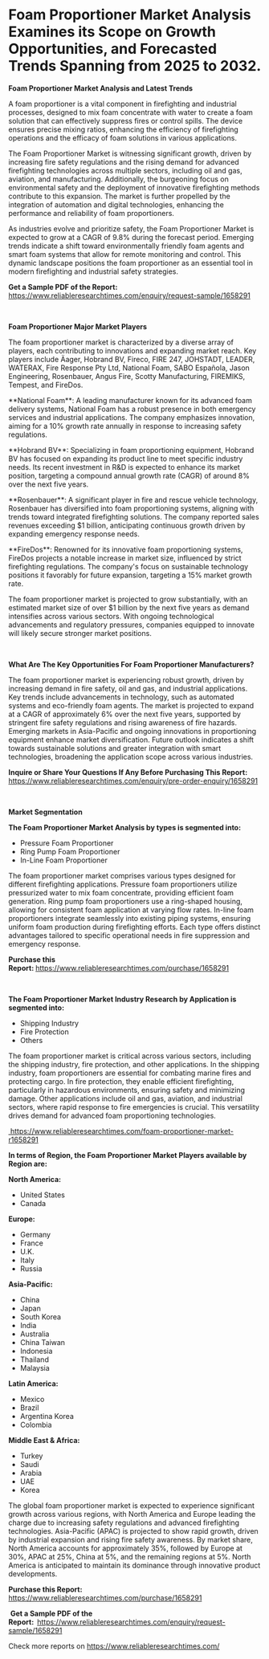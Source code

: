 <p><h1>Foam Proportioner Market Analysis Examines its Scope on Growth Opportunities, and Forecasted Trends Spanning from 2025 to 2032.</h1></p><p><strong>Foam Proportioner Market Analysis and Latest Trends</strong></p>
<p><p>A foam proportioner is a vital component in firefighting and industrial processes, designed to mix foam concentrate with water to create a foam solution that can effectively suppress fires or control spills. The device ensures precise mixing ratios, enhancing the efficiency of firefighting operations and the efficacy of foam solutions in various applications.</p><p>The Foam Proportioner Market is witnessing significant growth, driven by increasing fire safety regulations and the rising demand for advanced firefighting technologies across multiple sectors, including oil and gas, aviation, and manufacturing. Additionally, the burgeoning focus on environmental safety and the deployment of innovative firefighting methods contribute to this expansion. The market is further propelled by the integration of automation and digital technologies, enhancing the performance and reliability of foam proportioners.</p><p>As industries evolve and prioritize safety, the Foam Proportioner Market is expected to grow at a CAGR of 9.8% during the forecast period. Emerging trends indicate a shift toward environmentally friendly foam agents and smart foam systems that allow for remote monitoring and control. This dynamic landscape positions the foam proportioner as an essential tool in modern firefighting and industrial safety strategies.</p></p>
<p><strong>Get a Sample PDF of the Report:&nbsp;</strong> <a href="https://www.reliableresearchtimes.com/enquiry/request-sample/1658291?utm_campaign=2007&utm_medium=2&utm_source=Github&utm_content=ia&utm_term=17022025&utm_id=foam-proportioner">https://www.reliableresearchtimes.com/enquiry/request-sample/1658291</a></p>
<p>&nbsp;</p>
<p><strong>Foam Proportioner Major Market Players</strong></p>
<p><p>The foam proportioner market is characterized by a diverse array of players, each contributing to innovations and expanding market reach. Key players include Äager, Hobrand BV, Fireco, FIRE 247, JOHSTADT, LEADER, WATERAX, Fire Response Pty Ltd, National Foam, SABO Española, Jason Engineering, Rosenbauer, Angus Fire, Scotty Manufacturing, FIREMIKS, Tempest, and FireDos.</p><p>**National Foam**: A leading manufacturer known for its advanced foam delivery systems, National Foam has a robust presence in both emergency services and industrial applications. The company emphasizes innovation, aiming for a 10% growth rate annually in response to increasing safety regulations.</p><p>**Hobrand BV**: Specializing in foam proportioning equipment, Hobrand BV has focused on expanding its product line to meet specific industry needs. Its recent investment in R&D is expected to enhance its market position, targeting a compound annual growth rate (CAGR) of around 8% over the next five years.</p><p>**Rosenbauer**: A significant player in fire and rescue vehicle technology, Rosenbauer has diversified into foam proportioning systems, aligning with trends toward integrated firefighting solutions. The company reported sales revenues exceeding $1 billion, anticipating continuous growth driven by expanding emergency response needs.</p><p>**FireDos**: Renowned for its innovative foam proportioning systems, FireDos projects a notable increase in market size, influenced by strict firefighting regulations. The company's focus on sustainable technology positions it favorably for future expansion, targeting a 15% market growth rate.</p><p>The foam proportioner market is projected to grow substantially, with an estimated market size of over $1 billion by the next five years as demand intensifies across various sectors. With ongoing technological advancements and regulatory pressures, companies equipped to innovate will likely secure stronger market positions.</p></p>
<p>&nbsp;</p>
<p><strong>What Are The Key Opportunities For Foam Proportioner Manufacturers?</strong></p>
<p><p>The foam proportioner market is experiencing robust growth, driven by increasing demand in fire safety, oil and gas, and industrial applications. Key trends include advancements in technology, such as automated systems and eco-friendly foam agents. The market is projected to expand at a CAGR of approximately 6% over the next five years, supported by stringent fire safety regulations and rising awareness of fire hazards. Emerging markets in Asia-Pacific and ongoing innovations in proportioning equipment enhance market diversification. Future outlook indicates a shift towards sustainable solutions and greater integration with smart technologies, broadening the application scope across various industries.</p></p>
<p><strong>Inquire or Share Your Questions If Any Before Purchasing This Report:</strong> <a href="https://www.reliableresearchtimes.com/enquiry/pre-order-enquiry/1658291?utm_campaign=2007&utm_medium=2&utm_source=Github&utm_content=ia&utm_term=17022025&utm_id=foam-proportioner">https://www.reliableresearchtimes.com/enquiry/pre-order-enquiry/1658291</a></p>
<p>&nbsp;</p>
<p><strong>Market Segmentation</strong></p>
<p><strong>The Foam Proportioner Market Analysis by types is segmented into:</strong></p>
<p><ul><li>Pressure Foam Proportioner</li><li>Ring Pump Foam Proportioner</li><li>In-Line Foam Proportioner</li></ul></p>
<p><p>The foam proportioner market comprises various types designed for different firefighting applications. Pressure foam proportioners utilize pressurized water to mix foam concentrate, providing efficient foam generation. Ring pump foam proportioners use a ring-shaped housing, allowing for consistent foam application at varying flow rates. In-line foam proportioners integrate seamlessly into existing piping systems, ensuring uniform foam production during firefighting efforts. Each type offers distinct advantages tailored to specific operational needs in fire suppression and emergency response.</p></p>
<p><strong>Purchase this Report:&nbsp;</strong><a href="https://www.reliableresearchtimes.com/purchase/1658291?utm_campaign=2007&utm_medium=2&utm_source=Github&utm_content=ia&utm_term=17022025&utm_id=foam-proportioner">https://www.reliableresearchtimes.com/purchase/1658291</a></p>
<p>&nbsp;</p>
<p><strong>The Foam Proportioner Market Industry Research by Application is segmented into:</strong></p>
<p><ul><li>Shipping Industry</li><li>Fire Protection</li><li>Others</li></ul></p>
<p><p>The foam proportioner market is critical across various sectors, including the shipping industry, fire protection, and other applications. In the shipping industry, foam proportioners are essential for combating marine fires and protecting cargo. In fire protection, they enable efficient firefighting, particularly in hazardous environments, ensuring safety and minimizing damage. Other applications include oil and gas, aviation, and industrial sectors, where rapid response to fire emergencies is crucial. This versatility drives demand for advanced foam proportioning technologies.</p></p>
<p><a href="https://www.reliableresearchtimes.com/foam-proportioner-market-r1658291?utm_campaign=2007&utm_medium=2&utm_source=Github&utm_content=ia&utm_term=17022025&utm_id=foam-proportioner">&nbsp;https://www.reliableresearchtimes.com/foam-proportioner-market-r1658291</a></p>
<p><strong>In terms of Region, the Foam Proportioner Market Players available by Region are:</strong></p>
<p>
    <p> <strong> North America: </strong>
        <ul>
            <li>United States</li>
            <li>Canada</li>
        </ul>
        </p> 
    <p> <strong> Europe: </strong>
        <ul>
            <li>Germany</li>
            <li>France</li>
            <li>U.K.</li>
            <li>Italy</li>
            <li>Russia</li>
        </ul>
        </p> 
    <p> <strong> Asia-Pacific: </strong>
        <ul>
            <li>China</li>
            <li>Japan</li>
            <li>South Korea</li>
            <li>India</li>
            <li>Australia</li>
            <li>China Taiwan</li>
            <li>Indonesia</li>
            <li>Thailand</li>
            <li>Malaysia</li>
        </ul>
        </p> 
    <p> <strong> Latin America: </strong>
        <ul>
            <li>Mexico</li>
            <li>Brazil</li>
            <li>Argentina Korea</li>
            <li>Colombia</li>
        </ul>
        </p> 
    <p> <strong> Middle East & Africa: </strong>
        <ul>
            <li>Turkey</li>
            <li>Saudi</li>
            <li>Arabia</li>
            <li>UAE</li>
            <li>Korea</li>
        </ul>
    </p>
    </p>
<p><p>The global foam proportioner market is expected to experience significant growth across various regions, with North America and Europe leading the charge due to increasing safety regulations and advanced firefighting technologies. Asia-Pacific (APAC) is projected to show rapid growth, driven by industrial expansion and rising fire safety awareness. By market share, North America accounts for approximately 35%, followed by Europe at 30%, APAC at 25%, China at 5%, and the remaining regions at 5%. North America is anticipated to maintain its dominance through innovative product developments.</p></p>
<p><strong>Purchase this Report: </strong><a href="https://www.reliableresearchtimes.com/purchase/1658291?utm_campaign=2007&utm_medium=2&utm_source=Github&utm_content=ia&utm_term=17022025&utm_id=foam-proportioner">https://www.reliableresearchtimes.com/purchase/1658291</a></p>
<p>&nbsp;<strong>Get a Sample PDF of the Report:&nbsp;&nbsp;</strong><a href="https://www.reliableresearchtimes.com/enquiry/request-sample/1658291?utm_campaign=2007&utm_medium=2&utm_source=Github&utm_content=ia&utm_term=17022025&utm_id=foam-proportioner">https://www.reliableresearchtimes.com/enquiry/request-sample/1658291</a></p>
<p><strong></strong></p>
<p>Check more reports on <a href="https://www.reliableresearchtimes.com/?utm_campaign=2007&utm_medium=2&utm_source=Github&utm_content=ia&utm_term=17022025&utm_id=foam-proportioner">https://www.reliableresearchtimes.com/</a></p>
